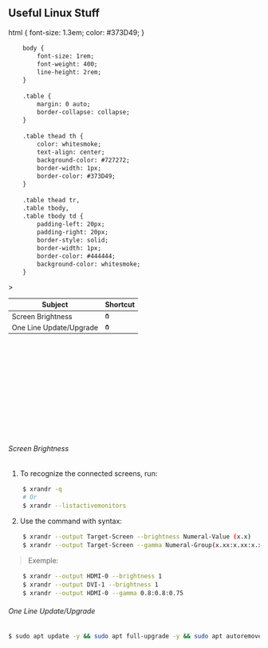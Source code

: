 ## Useful Linux Stuff

 <table class="table" <style>
  html {
            font-size: 1.3em;
            color: #373D49;
        }
        
        body {
            font-size: 1rem;
            font-weight: 400;
            line-height: 2rem;
        }
        
        .table {
            margin: 0 auto;
            border-collapse: collapse;
        }
        
        .table thead th {
            color: whitesmoke;
            text-align: center;
            background-color: #727272;
            border-width: 1px;
            border-color: #373D49;
        }
        
        .table thead tr,
        .table tbody,
        .table tbody td {
            padding-left: 20px;
            padding-right: 20px;
            border-style: solid;
            border-width: 1px;
            border-color: #444444;
            background-color: whitesmoke;
        }
</style>>
        <thead>
            <tr>
                <th>Subject</th>
                <th>Shortcut</th>
            </tr>
        </thead>
        <tbody>
            <tr>
                <td>Screen Brightness</td>
                <td>
                    <a href="https://github.com/M4NS0/Workspaces/tree/master/Linux#screen-brightness"><img src="https://github.com/M4NS0/Workspaces/blob/master/Web/Johns%20Hopkins%20University/github.png" style="width:8px; height:12px" title="Screen Brightness" alt="Screen Brightness"></a>
                </td>
            </tr>
            <tr>
                <td>One Line Update/Upgrade</td>
                <td>
                    <a href="https://github.com/M4NS0/Workspaces/tree/master/Linux#one-line-updateupgrade"><img src="https://github.com/M4NS0/Workspaces/blob/master/Web/Johns%20Hopkins%20University/github.png" style="width:8px; height:12px" title="One Line Update/Upgrade" alt="One Line Update and Upgrade"></a>
                </td>
            </tr>
        </tbody>
    </table>


<br>
<br>
<br>
<br>
<br>
<br>
<br>
<br>
<br>
<br>
<br>

###### Screen Brightness
1. To recognize the connected screens, run:
```sh
	$ xrandr -q
	# Or
	$ xrandr --listactivemonitors
```
2. Use the command with syntax: 
```sh
	$ xrandr --output Target-Screen --brightness Numeral-Value (x.x)
	$ xrandr --output Target-Screen --gamma Numeral-Group(x.xx:x.xx:x.xx)
```
> Exemple:
```sh
	$ xrandr --output HDMI-0 --brightness 1
	$ xrandr --output DVI-1 --brightness 1
	$ xrandr --output HDMI-0 --gamma 0.8:0.8:0.75

```

###### One Line Update/Upgrade

```sh
$ sudo apt update -y && sudo apt full-upgrade -y && sudo apt autoremove -y && sudo apt clean -y && sudo apt autoclean -y
```


